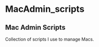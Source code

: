 MacAdmin_scripts
================

## Mac Admin Scripts

Collection of scripts I use to manage Macs.

